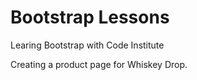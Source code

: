 # Bootstrap Lessons

Learing Bootstrap with Code Institute

Creating a product page for Whiskey Drop.